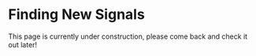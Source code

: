 # Finding New Signals

This page is currently under construction, please come back and check it out later!